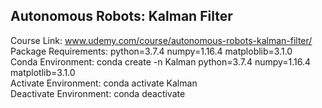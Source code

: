 ## Autonomous Robots: Kalman Filter

Course Link: www.udemy.com/course/autonomous-robots-kalman-filter/ \
Package Requirements: python=3.7.4 numpy=1.16.4 matploblib=3.1.0\
Conda Environment: conda create -n Kalman python=3.7.4 numpy=1.16.4 matplotlib=3.1.0\
Activate Environment: conda activate Kalman\
Deactivate Environment: conda deactivate
